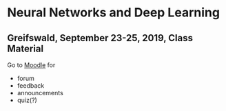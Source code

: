 # Neural Networks and Deep Learning
## Greifswald, September 23-25, 2019, Class Material
Go to [Moodle](https://moodle-web.uni-greifswald.de/moodle/course/view.php?id=5405) for
 - forum
 - feedback
 - announcements
 - quiz(?)
